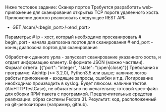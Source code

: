 Ниже тестовое задание: 
Сканер портов
Требуется разработать web-приложение для сканирования открытых TCP поротв удаленного хоста.
Приложение должно реализовать следующее REST API:
* GET /scan/<ip>/<begin_port>/<end_port>

Параметры:
    # ip - хост, который необходимо просканировать
    # begin_port - начала диапозона портов для сканирования
    # end_port - конец диапозона портов для сканирования

Обработчик данного урла - запускает сканирование указанного хоста, и отдает информацию клиенту. В формате JSON (можно частями).
Формат ответа: [{"port": "integer", "state": "(open|close)"}]
Требования к программе:
Aiohttp (>= 3.2.0), Python3.5 или выше;
наличие логов работы приложения - входящие запросы, ошибки и т.д. Логирование необходимо производить в syslog.
Будет плюсом:
наличие тестов (AioHTTPTestCase), не обязательно но желательно;
готовый spec-файл для сборки RPM-пакета с программой.
Предпочтительные средства реализации:
образ системы Fedora 31.
Результат:
код, расположенный на git-репозитории (например, github).
